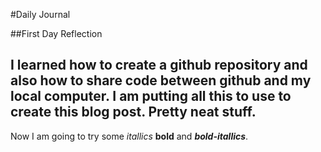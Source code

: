 #Daily Journal

##First Day Reflection

I learned how to create a github repository and also how to share code between github and my local computer. I am putting all this to use to create this blog post. Pretty neat stuff. 
--- 
Now I am going to try some *itallics* **bold** and ***bold-itallics***.